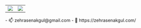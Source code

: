 <table>
  <tr>
    <td valign="top"><img src="https://github-readme-stats.vercel.app/api?username=zehrasenakgul&show_icons=true"/></td>
    <td valign="top"><img src="https://github-readme-streak-stats.herokuapp.com/?user=zehrasenakgul"/></td>
  </tr>
</table>
- 📫 zehrasenakgul@gmail.com
- 🔗 https://zehrasenakgul.com/


